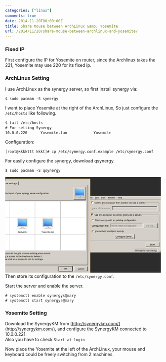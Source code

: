 ```yaml
---
categories: ["linux"]
comments: true
date: 2014-11-20T00:00:00Z
title: Share Mouse between ArchLinux &amp; Yosemite
url: /2014/11/20/share-mouse-between-archlinux-and-yosemite/
---
```


### Fixed IP
First configure the IP for Yosemite on router, since the Archlinux takes the 221, Yosemite may use 220 for its fixed ip.     
### ArchLinux Setting
I use ArchLinux as the synergy server, so first install synergy via:    

```
$ sudo pacman -S synergy

```
I want to place Yosemite at the right of the ArchLinux, So just configure the `/etc/hosts` like following.    

```
$ tail /etc/hosts
# For setting Synergy
10.0.0.220      Yosemite.lan            Yosemite

```

Configuration:   

```
[root@kkkkttt kkkt]# cp /etc/synergy.conf.example /etc/synergy.conf

```
For easily configure the synergy, download qsynergy.      

```
$ sudo pacman -S qsynergy

```
![/images/synergyconfigure.jpg](/images/synergyconfigure.jpg)     
Then store its configuration to the `/etc/synergy.conf`.      

Start the server and enable the server.    

```
# systemctl enable synergys@mary
# systemctl start synergys@mary

```
### Yosemite Setting     
Download the SynergyKM from [http://synergykm.com/](http://synergykm.com/), and configure the SynergyKM connected to 10.0.0.221.     
Also you have to check `Start at login`    

Now place the Yosemite at the left of the ArchLinux, your mouse and keyboard could be freely switching from 2 machines.    
